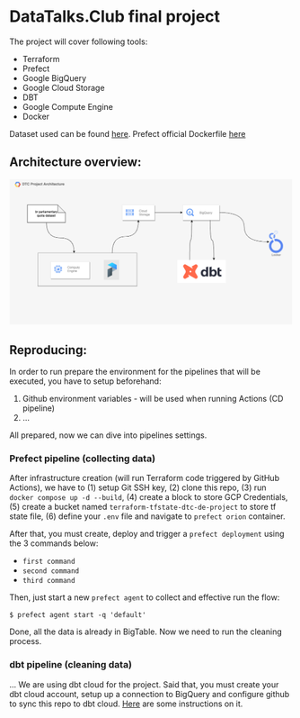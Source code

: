 # DataTalks.Club final project

The project will cover following tools:
- Terraform
- Prefect
- Google BigQuery
- Google Cloud Storage
- DBT
- Google Compute Engine
- Docker

Dataset used can be found [here](https://www2.camara.leg.br/transparencia/cota-para-exercicio-da-atividade-parlamentar/dados-abertos-cota-parlamentar). Prefect official Dockerfile [here](https://github.com/PrefectHQ/prefect/blob/main/Dockerfile)

## Architecture overview:
![Architecture overview](./assets/architecture_v1.png "Architecture overview - v.1")


## Reproducing:
In order to run prepare the environment for the pipelines that will be executed, you have to setup beforehand:   
1. Github environment variables - will be used when running Actions (CD pipeline)
2. ...

All prepared, now we can dive into pipelines settings.

### Prefect pipeline (collecting data)

After infrastructure creation (will run Terraform code triggered by GitHub Actions), we have to (1) setup Git SSH key, (2) clone this repo, (3) run `docker compose up -d --build`, (4) create a block to store GCP Credentials, (5) create a bucket named `terraform-tfstate-dtc-de-project` to store tf state file, (6) define your `.env` file and navigate to `prefect orion` container.

After that, you must create, deploy and trigger a `prefect deployment` using the 3 commands below:
- `first command`
- `second command`
- `third command`

Then, just start a new `prefect agent` to collect and effective run the flow:   
```
$ prefect agent start -q 'default'
``` 

Done, all the data is already in BigTable. Now we need to run the cleaning process.

### dbt pipeline (cleaning data)
...
We are using dbt cloud for the project. Said that, you must create your dbt cloud account, setup up a connection to BigQuery and configure github to sync this repo to dbt cloud. [Here](https://docs.getdbt.com/docs/cloud/connect-data-platform/connect-your-database#connecting-to-bigquery) are some instructions on it.